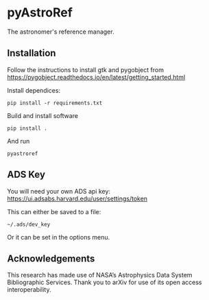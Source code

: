 
# pyAstroRef


The astronomer's reference manager.


## Installation


Follow the instructions to install  gtk and pygobject from https://pygobject.readthedocs.io/en/latest/getting_started.html

Install dependices:

```
pip install -r requirements.txt
```

Build and install software

```
pip install .
```

And run
```
pyastroref
```


## ADS Key

You will need your own ADS api key: https://ui.adsabs.harvard.edu/user/settings/token

This can either be saved to a file:
```
~/.ads/dev_key
```

Or it can be set in the options menu.


## Acknowledgements

This research has made use of NASA’s Astrophysics Data System Bibliographic Services.
Thank you to arXiv for use of its open access interoperability.
